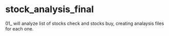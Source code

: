 # stock_analysis_final

01_ will analyze list of stocks check and stocks buy, creating analaysis files for each one. 

